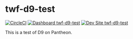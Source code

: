 # twf-d9-test

[![CircleCI](https://circleci.com/gh/twfahey1/twf-d9-test.svg?style=shield)](https://circleci.com/gh/twfahey1/twf-d9-test)
[![Dashboard twf-d9-test](https://img.shields.io/badge/dashboard-twf_d9_test-yellow.svg)](https://dashboard.pantheon.io/sites/d1b5cec4-f086-4c67-bf35-389bb52c5d54#dev/code)
[![Dev Site twf-d9-test](https://img.shields.io/badge/site-twf_d9_test-blue.svg)](http://dev-twf-d9-test.pantheonsite.io/)

This is a test of D9 on Pantheon.